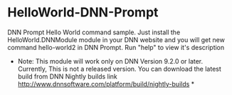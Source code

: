 # HelloWorld-DNN-Prompt
DNN Prompt Hello World command sample.
Just install the HelloWorld.DNNModule module in your DNN website and you will get new command hello-world2 in DNN Prompt.
Run "help" to view it's description


* Note: This module will work only on DNN Version 9.2.0 or later. Currently, This is not a released version. You can download the latest build from DNN Nightly builds link http://www.dnnsoftware.com/platform/build/nightly-builds *
